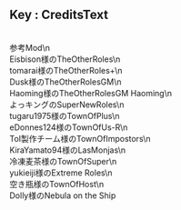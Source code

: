 ## Key : **CreditsText**<br>
<br>
<align="center"><size=120%>参考Mod</size></align><size=78%>\n<br>
Eisbison様の<color=#ff351f>TheOtherRoles</color>\n<br>
tomarai様の<color=#ff351f>TheOtherRoles+</color>\n<br>
Dusk様の<color=#ff351f>TheOtherRolesGM</color>\n<br>
Haoming様の<color=#ff351f>TheOtherRolesGM Haoming</color>\n<br>
よっキングの<color=#ffa500>Super</color><color=#ff0000>New</color><color=#00ff00>Roles</color>\n<br>
tugaru1975様の<color=#ffffff>TownOfPlus</color>\n<br>
eDonnes124様の<color=#e39804>TownOfUs-R</color>\n<br>
ToI製作チーム様の<color=#00bdff>Town</color><color=#ffffff>Of</color><color=#ff0000>Impostors</color>\n<br>
KiraYamato94様の<color=#ffffff>LasMonjas</color>\n<br>
冷凍麦茶様の<color=#4169e1>TownOfSuper</color>\n<br>
yukieiji様の<color=#ffffff>Extreme Roles</color>\n<br>
空き瓶様の<color=#00bfff>TownOfHost</color>\n<br>
Dolly様の<color=#9579ce>Nebula on the Ship</color></size>
